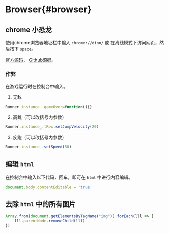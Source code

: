 # Browser{#browser}

## chrome 小恐龙

使用chrome浏览器地址栏中输入 `chrome://dino/` 或 在离线模式下访问网页，然后按下 `space`。

[官方源码](https://source.chromium.org/chromium/chromium/src/+/main:components/neterror/resources/offline.js)， 
[Github源码](https://github.com/wayou/t-rex-runner)。

### 作弊

在游戏运行时在控制台中输入。

1. 无敌
```js
Runner.instance_.gameOver=function(){} 
```

2. 高跳（可以改括号内参数）
```js
Runner.instance_.tRex.setJumpVelocity(20)
```

3. 疾跑（可以改括号内参数）
```js
Runner.instance_.setSpeed(50) 
```

## 编辑 `html`

在控制台中输入以下代码，回车，即可在 `html` 中进行内容编辑。
```js
document.body.contentEditable = 'true'
```

## 去除 `html` 中的所有图片
```js
Array.from(document.getElementsByTagName("img")).forEach(lll => {
    lll.parentNode.removeChild(lll)
})
```
<style lang='scss'>
    .dinoIframe{
        width: 100%;
        .pc, .iframeContent{
            width: 100%;
        }
    }
</style>